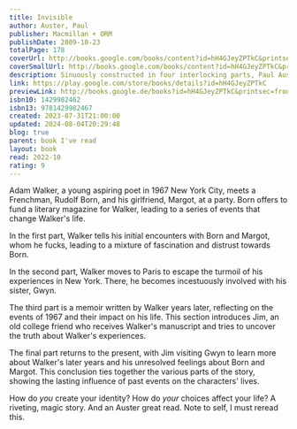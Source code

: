 ```yaml
---  
title: Invisible  
author: Auster, Paul  
publisher: Macmillan + ORM  
publishDate: 2009-10-23  
totalPage: 178  
coverUrl: http://books.google.com/books/content?id=hH4GJeyZPTkC&printsec=frontcover&img=1&zoom=1&edge=curl&source=gbs_api  
coverSmallUrl: http://books.google.com/books/content?id=hH4GJeyZPTkC&printsec=frontcover&img=1&zoom=5&edge=curl&source=gbs_api  
description: Sinuously constructed in four interlocking parts, Paul Auster's fifteenth novel opens in New York City in the spring of 1967, when twenty-year-old Adam Walker, an aspiring poet and student at Columbia University, meets the enigmatic Frenchman Rudolf Born and his silent and seductive girfriend, Margot. Before long, Walker finds himself caught in a perverse triangle that leads to a sudden, shocking act of violence that will alter the course of his life. Three different narrators tell the story of Invisible, a novel that travels in time from 1967 to 2007 and moves from Morningside Heights, to the Left Bank of Paris, to a remote island in the Caribbean. It is a book of youthful rage, unbridled sexual hunger, and a relentless quest for justice. With uncompromising insight, Auster takes us into the shadowy borderland between truth and memory, between authorship and identity, to produce a work of unforgettable power that confirms his reputation as "one of America's most spectacularly inventive writers."  
link: https://play.google.com/store/books/details?id=hH4GJeyZPTkC  
previewLink: http://books.google.de/books?id=hH4GJeyZPTkC&printsec=frontcover&dq=Paul+Auster,+Invisible&hl=&as_pt=BOOKS&cd=1&source=gbs_api  
isbn10: 1429982462  
isbn13: 9781429982467  
created: 2023-07-31T21:00:00  
updated: 2024-08-04T20:29:48  
blog: true  
parent: book I've read  
layout: book  
read: 2022-10  
rating: 9  
---  
```

  
Adam Walker, a young aspiring poet in 1967 New York City, meets a Frenchman, Rudolf Born, and his girlfriend, Margot, at a party. Born offers to fund a literary magazine for Walker, leading to a series of events that change Walker's life.  
  
In the first part, Walker tells his initial encounters with Born and Margot, whom he fucks, leading to a mixture of fascination and distrust towards Born.  
  
In the second part, Walker moves to Paris to escape the turmoil of his experiences in New York. There, he becomes incestuously involved with his sister, Gwyn.  
  
The third part is a memoir written by Walker years later, reflecting on the events of 1967 and their impact on his life. This section introduces Jim, an old college friend who receives Walker's manuscript and tries to uncover the truth about Walker's experiences.  
  
The final part returns to the present, with Jim visiting Gwyn to learn more about Walker's later years and his unresolved feelings about Born and Margot. This conclusion ties together the various parts of the story, showing the lasting influence of past events on the characters' lives.  
  
How do _you_ create your identity? How do _your_ choices affect your life? A riveting, magic story. And an Auster great read. Note to self, I must reread this.  
